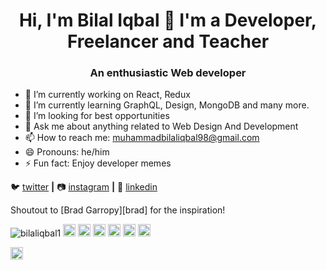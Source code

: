 <h1 align="center">Hi, I'm Bilal Iqbal 👋 I'm a Developer, Freelancer and Teacher</h1>
<h3 align="center">An enthusiastic Web developer</h3> 

- 🔭 I’m currently working on React, Redux
- 🌱 I’m currently learning GraphQL, Design, MongoDB and many more.
- 🤔 I’m looking for best opportunities
- 💬 Ask me about anything related to Web Design And Development
- 📫 How to reach me: muhammadbilaliqbal98@gmail.com
- 😄 Pronouns: he/him
- ⚡ Fun fact: Enjoy developer memes

🐦 [twitter][twitter] **|** 
📷 [instagram][instagram] **|** 
👔 [linkedin][linkedin]

Shoutout to [Brad Garropy][brad] for the inspiration!

[twitter]: https://twitter.com/Bilaliqbal124
[instagram]: https://www.instagram.com/m_bilaliqbal_1/
[linkedin]: https://www.linkedin.com/in/bilal-iqbal-23996b166/

<p align="left">
<img src="https://komarev.com/ghpvc/?username=bilaliqbal1" alt="bilaliqbal1" />
  
  <img src="https://img.icons8.com/color/48/000000/javascript.png" alt="git" width="20" height="20"/>
  <img src="https://img.icons8.com/color/48/000000/linux.png" alt="git" width="20" height="20"/> 
  <img src="https://img.icons8.com/color/48/000000/bootstrap.png" alt="git" width="20" height="20"/>
  <img src="https://img.icons8.com/color/48/000000/git.png" alt="git" width="20" height="20"/> 
  <img src="https://img.icons8.com/color/48/000000/react.png" alt="react" width="20" height="20"/> 
  <img src="https://img.icons8.com/color/48/000000/nodejs.png" alt="nodejs" width="20" height="20"/> </p>
    <img src="https://img.icons8.com/color/48/000000/vscode.png" alt="vscode" width="20" height="20"/> 
